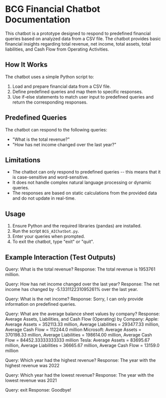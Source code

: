 # BCG Financial Chatbot Documentation

This chatbot is a prototype designed to respond to predefined financial queries based on analyzed data from a CSV file. The chatbot provides basic financial insights regarding total revenue, net income, total assets, total liabilities, and Cash Flow from Operating Activities.

## How It Works

The chatbot uses a simple Python script to:
1. Load and prepare financial data from a CSV file.
2. Define predefined queries and map them to specific responses.
3. Use if-else statements to match user input to predefined queries and return the corresponding responses.

## Predefined Queries

The chatbot can respond to the following queries:
- "What is the total revenue?"
- "How has net income changed over the last year?"

## Limitations

- The chatbot can only respond to predefined queries -- this means that it is case-sensitive and word-sensitive.
- It does not handle complex natural language processing or dynamic queries.
- The responses are based on static calculations from the provided data and do not update in real-time.

## Usage

1. Ensure Python and the required libraries (pandas) are installed.
2. Run the script `BCG_AIChatbot.py`.
3. Enter your queries when prompted.
4. To exit the chatbot, type "exit" or "quit".

## Example Interaction (Test Outputs)

Query: What is the total revenue?
Response: The total revenue is 1953761 million.

Query: How has net income changed over the last year?
Response: The net income has changed by -5.133112231095261% over the last year.

Query: What is the net income?
Response: Sorry, I can only provide information on predefined queries.

Query: What are the average balance sheet values by company?
Response: Average Assets, Liabilities, and Cash Flow (Operating) by Company:
Apple: Average Assets = 352113.33 million, Average Liabilities = 293477.33 million, Average Cash Flow = 112244.0 million
Microsoft: Average Assets = 370198.33 million, Average Liabilities = 198614.00 million, Average Cash Flow = 84452.33333333333 million
Tesla: Average Assets = 83695.67 million, Average Liabilities = 36665.67 million, Average Cash Flow = 13159.0 million

Query: Which year had the highest revenue?
Response: The year with the highest revenue was 2022

Query: Which year had the lowest revenue?
Response: The year with the lowest revenue was 2021

Query: exit
Response: Goodbye!